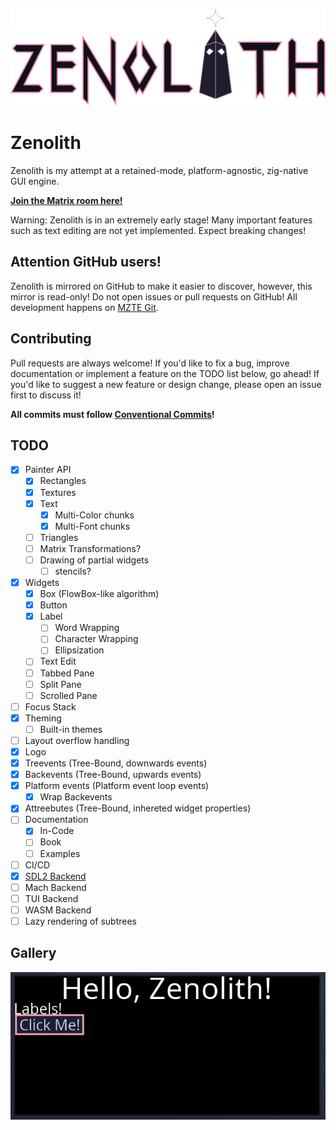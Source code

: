 ![Logo](assets/logo.svg)

# Zenolith

Zenolith is my attempt at a retained-mode, platform-agnostic, zig-native GUI engine.

**[Join the Matrix room here!](https://matrix.to/#/#zenolith:mzte.de)**

Warning: Zenolith is in an extremely early stage! Many important features such as text editing
are not yet implemented. Expect breaking changes!

## Attention GitHub users!

Zenolith is mirrored on GitHub to make it easier to discover, however, this mirror is read-only!
Do not open issues or pull requests on GitHub!
All development happens on [MZTE Git](https://git.mzte.de/zenolith/zenolith).

## Contributing

Pull requests are always welcome! If you'd like to fix a bug, improve documentation or implement
a feature on the TODO list below, go ahead!
If you'd like to suggest a new feature or design change, please open an issue first to discuss it!

**All commits must follow [Conventional Commits](https://www.conventionalcommits.org/)!**

## TODO

- [x] Painter API
  - [x] Rectangles
  - [x] Textures
  - [x] Text
    - [x] Multi-Color chunks
    - [x] Multi-Font chunks
  - [ ] Triangles
  - [ ] Matrix Transformations?
  - [ ] Drawing of partial widgets
    - [ ] stencils?
- [x] Widgets
  - [x] Box (FlowBox-like algorithm)
  - [x] Button
  - [x] Label
    - [ ] Word Wrapping
    - [ ] Character Wrapping
    - [ ] Ellipsization
  - [ ] Text Edit
  - [ ] Tabbed Pane
  - [ ] Split Pane
  - [ ] Scrolled Pane
- [ ] Focus Stack
- [x] Theming
  - [ ] Built-in themes
- [ ] Layout overflow handling
- [x] Logo
- [x] Treevents (Tree-Bound, downwards events)
- [x] Backevents (Tree-Bound, upwards events)
- [x] Platform events (Platform event loop events)
  - [x] Wrap Backevents
- [x] Attreebutes (Tree-Bound, inhereted widget properties)
- [ ] Documentation
  - [x] In-Code
  - [ ] Book
  - [ ] Examples
- [ ] CI/CD
- [x] [SDL2 Backend](https://git.mzte.de/zenolith/zenolith-sdl2)
- [ ] Mach Backend
- [ ] TUI Backend
- [ ] WASM Backend
- [ ] Lazy rendering of subtrees

## Gallery

![Early Test GUI](assets/early-test-gui.png)
